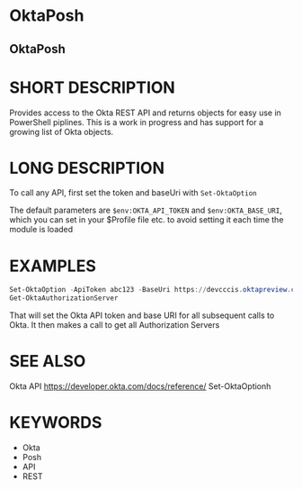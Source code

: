 # OktaPosh

## OktaPosh

# SHORT DESCRIPTION

Provides access to the Okta REST API and returns objects for easy use in PowerShell piplines.
This is a work in progress and has support for a growing list of Okta objects.

# LONG DESCRIPTION
To call any API, first set the token and baseUri with `Set-OktaOption`

The default parameters are `$env:OKTA_API_TOKEN` and `$env:OKTA_BASE_URI`, which you can set in your
$Profile file etc. to avoid setting it each time the module is loaded

# EXAMPLES
```PowerShell
Set-OktaOption -ApiToken abc123 -BaseUri https://devcccis.oktapreview.com/
Get-OktaAuthorizationServer
```

That will set the Okta API token and base URI for all subsequent calls to Okta. It then makes a call to get all Authorization Servers

# SEE ALSO
Okta API https://developer.okta.com/docs/reference/
Set-OktaOptionh

# KEYWORDS
- Okta
- Posh
- API
- REST
